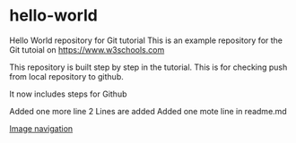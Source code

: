 # hello-world
Hello World repository for Git tutorial
This is an example repository for the Git tutoial on https://www.w3schools.com

This repository is built step by step in the tutorial.
This is for checking push from local repository to github.

It now includes steps for Github

Added one more line
2 Lines are added
Added one mote line in readme.md

[Image navigation](https://github.com/Kizhakkekkara-Vishnu-Vijayan/hello-w3/blob/master/img_hello_git.jpg)
